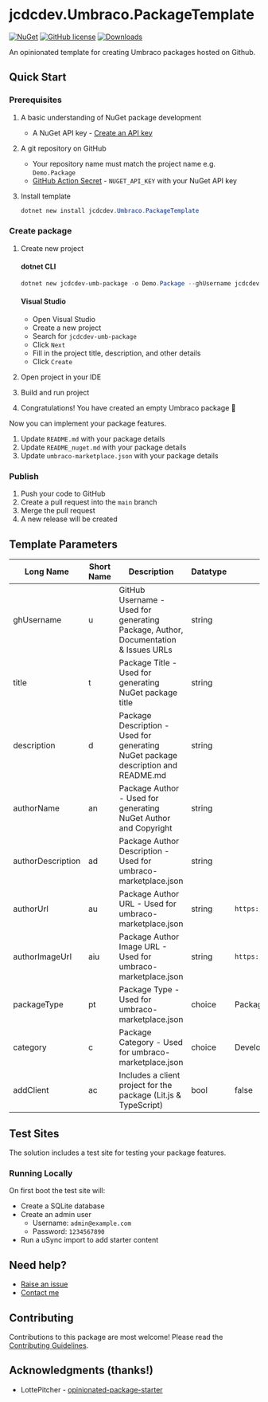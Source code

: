 # jcdcdev.Umbraco.PackageTemplate

[![NuGet](https://img.shields.io/nuget/vpre/jcdcdev.Umbraco.PackageTemplate?color=0273B3)](https://www.nuget.org/packages/jcdcdev.Umbraco.PackageTemplate)
[![GitHub license](https://img.shields.io/github/license/jcdcdev/jcdcdev.Umbraco.PackageTemplate?color=8AB803)](../LICENSE)
[![Downloads](https://img.shields.io/nuget/dt/jcdcdev.Umbraco.PackageTemplate?color=cc9900)](https://www.nuget.org/packages/jcdcdev.Umbraco.PackageTemplate/)

An opinionated template for creating Umbraco packages hosted on Github.

## Quick Start

### Prerequisites

1. A basic understanding of NuGet package development
    - A NuGet API key - [Create an API key](https://learn.microsoft.com/en-us/nuget/nuget-org/publish-a-package)
2. A git repository on GitHub
    - Your repository name must match the project name e.g. `Demo.Package`
    - [GitHub Action Secret](https://docs.github.com/en/actions/security-guides/using-secrets-in-github-actions) - `NUGET_API_KEY`
      with your NuGet API key

3. Install template

    ```powershell
    dotnet new install jcdcdev.Umbraco.PackageTemplate
    ```

### Create package

1. Create new project

    #### dotnet CLI

    ```powershell
    dotnet new jcdcdev-umb-package -o Demo.Package --ghUsername jcdcdev --title "My Demo Package" --description "An empty Umbraco package" --addClient    
    ```
   
   #### Visual Studio
    - Open Visual Studio
    - Create a new project
    - Search for `jcdcdev-umb-package`
    - Click `Next`
    - Fill in the project title, description, and other details
    - Click `Create`

2. Open project in your IDE
3. Build and run project
4. Congratulations! You have created an empty Umbraco package 🎉

Now you can implement your package features.

1. Update `README.md` with your package details
2. Update `README_nuget.md` with your package details
3. Update `umbraco-marketplace.json` with your package details

### Publish

1. Push your code to GitHub
2. Create a pull request into the `main` branch
3. Merge the pull request
4. A new release will be created

## Template Parameters

| Long Name         | Short Name | Description                                                                        | Datatype | Default Value                       | Required |
|-------------------|------------|------------------------------------------------------------------------------------|----------|-------------------------------------|----------|
| ghUsername        | u          | GitHub Username - Used for generating Package, Author, Documentation & Issues URLs | string   |                                     | Yes      |
| title             | t          | Package Title - Used for generating NuGet package title                            | string   |                                     | Yes      |
| description       | d          | Package Description - Used for generating NuGet package description and README.md  | string   |                                     | Yes      |
| authorName        | an         | Package Author - Used for generating NuGet Author and Copyright                    | string   |                                     | No       |
| authorDescription | ad         | Package Author Description - Used for umbraco-marketplace.json                     | string   |                                     | No       |
| authorUrl         | au         | Package Author URL - Used for umbraco-marketplace.json                             | string   | `https://github.com/ghUsername`     | No       |
| authorImageUrl    | aiu        | Package Author Image URL - Used for umbraco-marketplace.json                       | string   | `https://github.com/ghUsername.png` | No       |
| packageType       | pt         | Package Type - Used for umbraco-marketplace.json                                   | choice   | Package                             | No       |
| category          | c          | Package Category - Used for umbraco-marketplace.json                               | choice   | Developer Tools                     | No       |
| addClient         | ac         | Includes a client project for the package (Lit.js & TypeScript)                    | bool     | false                               | No       |

## Test Sites

The solution includes a test site for testing your package features.

### Running Locally

On first boot the test site will:

- Create a SQLite database
- Create an admin user
  - Username: `admin@example.com`
  - Password: `1234567890`
- Run a uSync import to add starter content

## Need help?

- [Raise an issue](https://github.com/jcdcdev/jcdcdev.Umbraco.PackageTemplate/issues)
- [Contact me](https://jcdc.dev/contact)

## Contributing

Contributions to this package are most welcome! Please read the [Contributing Guidelines](CONTRIBUTING.md).

## Acknowledgments (thanks!)

- LottePitcher - [opinionated-package-starter](https://github.com/LottePitcher/opinionated-package-starter)